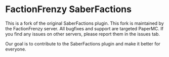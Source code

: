 # FactionFrenzy SaberFactions

This is a fork of the original SaberFactions plugin. This fork is maintained by the FactionFrenzy server. All bugfixes and support are targeted PaperMC. If you find any issues on other servers, please report them in the issues tab.

Our goal is to contribute to the SaberFactions plugin and make it better for everyone.